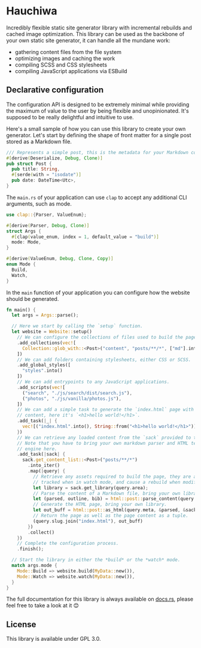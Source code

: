 # Hauchiwa

Incredibly flexible static site generator library with incremental rebuilds and
cached image optimization. This library can be used as the backbone of your own
static site generator, it can handle all the mundane work:

- gathering content files from the file system
- optimizing images and caching the work
- compiling SCSS and CSS stylesheets
- compiling JavaScript applications via ESBuild

## Declarative configuration

The configuration API is designed to be extremely minimal while providing the
maximum of value to the user by being flexible and unopinionated. It's supposed
to be really delightful and intuitive to use.

Here's a small sample of how you can use this library to create your own
generator. Let's start by defining the shape of front matter for a single post
stored as a Markdown file.

```rust
/// Represents a simple post, this is the metadata for your Markdown content.
#[derive(Deserialize, Debug, Clone)]
pub struct Post {
  pub title: String,
  #[serde(with = "isodate")]
  pub date: DateTime<Utc>,
}
```

The `main.rs` of your application can use `clap` to accept any additional CLI
arguments, such as mode.

```rust
use clap::{Parser, ValueEnum};

#[derive(Parser, Debug, Clone)]
struct Args {
  #[clap(value_enum, index = 1, default_value = "build")]
  mode: Mode,
}

#[derive(ValueEnum, Debug, Clone, Copy)]
enum Mode {
  Build,
  Watch,
}
```

In the `main` function of your application you can configure how the website should be generated.

```rust
fn main() {
  let args = Args::parse();

  // Here we start by calling the `setup` function.
  let website = Website::setup()
    // We can configure the collections of files used to build the pages.
    .add_collections(vec![
      Collection::glob_with::<Post>("content", "posts/**/*", ["md"].into()),
    ])
    // We can add folders containing stylesheets, either CSS or SCSS.
    .add_global_styles([
      "styles".into()
    ])
    // We can add entrypoints to any JavaScript applications.
    .add_scripts(vec![
      ("search", "./js/search/dist/search.js"),
      ("photos", "./js/vanilla/photos.js"),
    ])
    // We can add a simple task to generate the `index.html` page with arbitrary
    // content, here it's `<h1>hello world!</h1>`.
    .add_task(|_| {
      vec![("index.html".into(), String::from("<h1>hello world!</h1>"))]
    })
    // We can retrieve any loaded content from the `sack` provided to the task.
    // Note that you have to bring your own markdown parser and HTML templating
    // engine here.
    .add_task(|sack| {
      sack.get_content_list::<Post>("posts/**/*")
        .into_iter()
        .map(|query| {
          // Retrieve any assets required to build the page, they are automatically
          // tracked when in watch mode, and cause a rebuild when modified.
          let library = sack.get_library(query.area);
          // Parse the content of a Markdown file, bring your own library.
          let (parsed, outline, bib) = html::post::parse_content(query.content, &sack, query.area, library);
          // Generate the HTML page, bring your own library.
          let out_buff = html::post::as_html(query.meta, &parsed, &sack, outline, bib);
          // Return the page as well as the page content as a tuple.
          (query.slug.join("index.html"), out_buff)
        })
        .collect()
    })
    // Complete the configuration process.
    .finish();

  // Start the library in either the *build* or the *watch* mode.
  match args.mode {
    Mode::Build => website.build(MyData::new()),
    Mode::Watch => website.watch(MyData::new()),
  }
}
```

The full documentation for this library is always available on
[docs.rs](https://docs.rs/hauchiwa/latest/hauchiwa/), please feel free to take a
look at it 😊

## License

This library is available under GPL 3.0.
